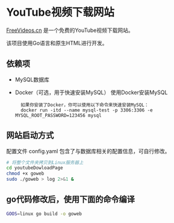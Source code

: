 # YouTube视频下载网站

  [FreeVideos.cn](https://www.freevideos.cn/) 是一个免费的YouTube视频下载网站。
  
  该项目使用Go语言和原生HTML进行开发。

## 依赖项
  - MySQL数据库
  - Docker（可选，用于快速安装MySQL）
          使用Docker安装MySQL
          
          如果你安装了Docker，你可以使用以下命令来快速安装MySQL：
          docker run -itd --name mysql-test -p 3306:3306 -e MYSQL_ROOT_PASSWORD=123456 mysql
          

## 网站启动方式
  配置文件 config.yaml 包含了与数据库相关的配置信息，可自行修改。
  
  ```bash
  # 将整个文件夹拷贝到Linux服务器上
  cd youtubeDowloadPage
  chmod +x goweb 
  sudo ./goweb > log 2>&1 &
  ```

## go代码修改后，使用下面的命令编译

  ```bash
  GOOS=linux go build -o goweb
  ```

